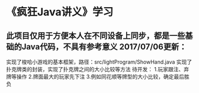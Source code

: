 《疯狂Java讲义》学习
========
此项目仅用于方便本人在不同设备上同步，都是一些基础的Java代码，不具有参考意义
2017/07/06更新：
--------
实现了梭哈小游戏的基本框架，路径：src/lightProgram/ShowHand.java
实现了扑克牌类的封装，实现了扑克牌之间的大小比较等方法
待开发：
1.玩家跟注、弃牌等操作
2.牌面最大的玩家先下注
3.例如同花顺等牌型的大小比较，确定最后胜负
